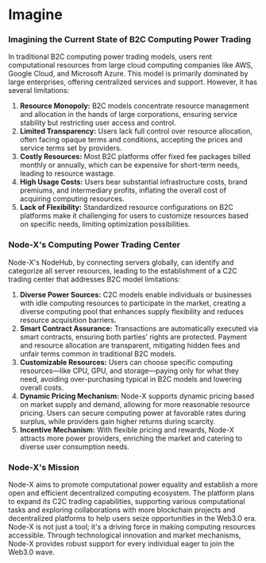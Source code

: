 # Imagine

### **Imagining the Current State of B2C Computing Power Trading**

In traditional B2C computing power trading models, users rent computational resources from large cloud computing companies like AWS, Google Cloud, and Microsoft Azure. This model is primarily dominated by large enterprises, offering centralized services and support. However, it has several limitations:

1. **Resource Monopoly:** B2C models concentrate resource management and allocation in the hands of large corporations, ensuring service stability but restricting user access and control.
2. **Limited Transparency:** Users lack full control over resource allocation, often facing opaque terms and conditions, accepting the prices and service terms set by providers.
3. **Costly Resources:** Most B2C platforms offer fixed fee packages billed monthly or annually, which can be expensive for short-term needs, leading to resource wastage.
4. **High Usage Costs:** Users bear substantial infrastructure costs, brand premiums, and intermediary profits, inflating the overall cost of acquiring computing resources.
5. **Lack of Flexibility:** Standardized resource configurations on B2C platforms make it challenging for users to customize resources based on specific needs, limiting optimization possibilities.

### **Node-X's Computing Power Trading Center**

Node-X's NodeHub, by connecting servers globally, can identify and categorize all server resources, leading to the establishment of a C2C trading center that addresses B2C model limitations:

1. **Diverse Power Sources:** C2C models enable individuals or businesses with idle computing resources to participate in the market, creating a diverse computing pool that enhances supply flexibility and reduces resource acquisition barriers.
2. **Smart Contract Assurance:** Transactions are automatically executed via smart contracts, ensuring both parties' rights are protected. Payment and resource allocation are transparent, mitigating hidden fees and unfair terms common in traditional B2C models.
3. **Customizable Resources:** Users can choose specific computing resources—like CPU, GPU, and storage—paying only for what they need, avoiding over-purchasing typical in B2C models and lowering overall costs.
4. **Dynamic Pricing Mechanism:** Node-X supports dynamic pricing based on market supply and demand, allowing for more reasonable resource pricing. Users can secure computing power at favorable rates during surplus, while providers gain higher returns during scarcity.
5. **Incentive Mechanism:** With flexible pricing and rewards, Node-X attracts more power providers, enriching the market and catering to diverse user consumption needs.

### **Node-X's Mission**

Node-X aims to promote computational power equality and establish a more open and efficient decentralized computing ecosystem. The platform plans to expand its C2C trading capabilities, supporting various computational tasks and exploring collaborations with more blockchain projects and decentralized platforms to help users seize opportunities in the Web3.0 era. Node-X is not just a tool; it's a driving force in making computing resources accessible. Through technological innovation and market mechanisms, Node-X provides robust support for every individual eager to join the Web3.0 wave.
